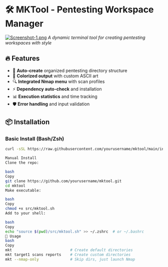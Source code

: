 # 🛠️ MKTool - Pentesting Workspace Manager

[![Screenshot-1.png](https://i.postimg.cc/nh58BfpT/Screenshot-1.png)](https://postimg.cc/k2xhPZVt) 
*A dynamic terminal tool for creating pentesting workspaces with style*

## 🔥 Features

- 🚀 **Auto-create** organized pentesting directory structure
- 🌈 **Colorized output** with custom ASCII art
- 🔍 **Integrated Nmap menu** with scan profiles
- ⚡ **Dependency auto-check** and installation
- 📊 **Execution statistics** and time tracking
- 🛡️ **Error handling** and input validation

## 📦 Installation

### Basic Install (Bash/Zsh)
```bash
curl -sSL https://raw.githubusercontent.com/yourusername/mktool/main/install.sh | bash

Manual Install
Clone the repo:

bash
Copy
git clone https://github.com/yourusername/mktool.git
cd mktool
Make executable:

bash
Copy
chmod +x src/mktool.sh
Add to your shell:

bash
Copy
echo "source $(pwd)/src/mktool.sh" >> ~/.zshrc  # or ~/.bashrc
🎯 Usage
bash
Copy
mkt                          # Create default directories
mkt target1 scans reports    # Create custom directories
mkt --nmap-only              # Skip dirs, just launch Nmap
